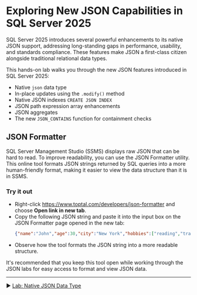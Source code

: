 ﻿# Exploring New JSON Capabilities in SQL Server 2025

SQL Server 2025 introduces several powerful enhancements to its native JSON support, addressing long-standing gaps in performance, usability, and standards compliance. These features make JSON a first-class citizen alongside traditional relational data types.

This hands-on lab walks you through the new JSON features introduced in SQL Server 2025:

* Native `json` data type
* In-place updates using the `.modify()` method
* Native JSON indexes `CREATE JSON INDEX`
* JSON path expression array enhancements
* JSON aggregates
* The new `JSON_CONTAINS` function for containment checks

## JSON Formatter

SQL Server Management Studio (SSMS) displays raw JSON that can be hard to read. To improve readability, you can use the JSON Formatter utility. This online tool formats JSON strings returned by SQL queries into a more human-friendly format, making it easier to view the data structure than it is in SSMS.

### Try it out

* Right-click https://www.toptal.com/developers/json-formatter and choose **Open link in new tab**.
* Copy the following JSON string and paste it into the input box on the JSON Formatter page opened in the new tab:
   ```json
   {"name":"John","age":30,"city":"New York","hobbies":["reading","traveling","swimming"]}
   ```
* Observe how the tool formats the JSON string into a more readable structure.

It's recommended that you keep this tool open while working through the JSON labs for easy access to format and view JSON data.

___

▶ [Lab: Native JSON Data Type](https://github.com/lennilobel/sql2025-workshop-hol-orlando2025/blob/main/HOL/2.%20JSON%20Support/1.%20Native%20JSON%20Data%20Type.md)
